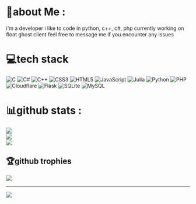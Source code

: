 # 💫about Me :
i'm a developer
i like to code in python, c++, c#, php
currently working on float ghost client
feel free to message me if you encounter any issues

# 💻tech stack
![C](https://img.shields.io/badge/c-%2300599C.svg?style=flat-square&logo=c&logoColor=white) ![C#](https://img.shields.io/badge/c%23-%23239120.svg?style=flat-square&logo=c-sharp&logoColor=white) ![C++](https://img.shields.io/badge/c++-%2300599C.svg?style=flat-square&logo=c%2B%2B&logoColor=white) ![CSS3](https://img.shields.io/badge/css3-%231572B6.svg?style=flat-square&logo=css3&logoColor=white) ![HTML5](https://img.shields.io/badge/html5-%23E34F26.svg?style=flat-square&logo=html5&logoColor=white) ![JavaScript](https://img.shields.io/badge/javascript-%23323330.svg?style=flat-square&logo=javascript&logoColor=%23F7DF1E) 	![Julia](https://img.shields.io/badge/-Julia-9558B2?style=flat-square&logo=julia&logoColor=white) ![Python](https://img.shields.io/badge/python-3670A0?style=flat-square&logo=python&logoColor=ffdd54) ![PHP](https://img.shields.io/badge/php-%23777BB4.svg?style=flat-square&logo=php&logoColor=white) ![Cloudflare](https://img.shields.io/badge/Cloudflare-F38020?style=flat-square&logo=Cloudflare&logoColor=white) ![Flask](https://img.shields.io/badge/flask-%23000.svg?style=flat-square&logo=flask&logoColor=white) ![SQLite](https://img.shields.io/badge/sqlite-%2307405e.svg?style=flat-square&logo=sqlite&logoColor=white) ![MySQL](https://img.shields.io/badge/mysql-%2300f.svg?style=flat-square&logo=mysql&logoColor=white)
# 📊github stats :
![](https://github-readme-stats.vercel.app/api?username=excepts&theme=radical&hide_border=true&include_all_commits=true&count_private=false)<br/>
![](https://github-readme-streak-stats.herokuapp.com/?user=excepts&theme=radical&hide_border=true)<br/>
![](https://github-readme-stats.vercel.app/api/top-langs/?username=excepts&theme=radical&hide_border=true&include_all_commits=true&count_private=false&layout=compact)

## 🏆github trophies
![](https://github-profile-trophy.vercel.app/?username=excepts&theme=radical&no-frame=true&no-bg=false&margin-w=4)

---
[![](https://visitcount.itsvg.in/api?id=excepts&icon=2&color=1)](https://visitcount.itsvg.in)
